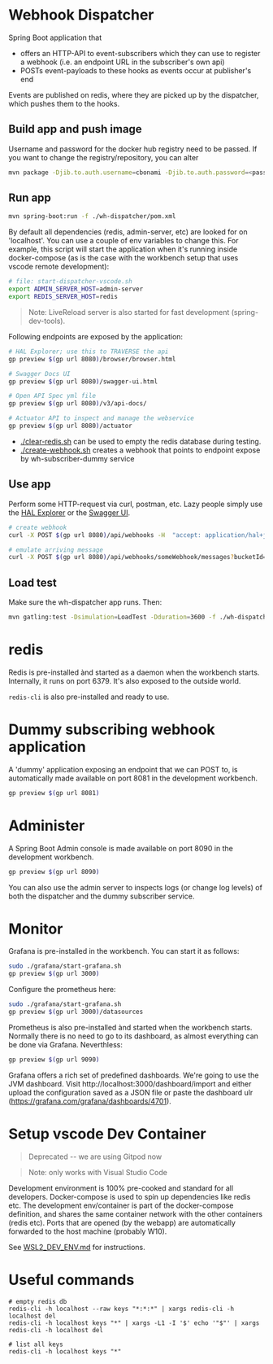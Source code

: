 # Webhook Dispatcher

Spring Boot application that 
- offers an HTTP-API to event-subscribers which they can use to register a webhook (i.e. an endpoint URL in the subscriber's own api)
- POSTs event-payloads to these hooks as events occur at publisher's end

Events are published on redis, where they are picked up by the dispatcher, which pushes them to the hooks.

## Build app and push image

Username and password for the docker hub registry need to be passed. If you want to change the registry/repository, you can alter 

```bash
mvn package -Djib.to.auth.username=cbonami -Djib.to.auth.password=<password docker registry> -f ./wh-dispatcher/pom.xml
```

## Run app

```bash
mvn spring-boot:run -f ./wh-dispatcher/pom.xml
```

By default all dependencies (redis, admin-server, etc) are looked for on 'localhost'. You can use a couple of env variables to change this.
For example, this script will start the application when it's running inside docker-compose (as is the case with the workbench setup that uses vscode remote development):

```bash
# file: start-dispatcher-vscode.sh
export ADMIN_SERVER_HOST=admin-server
export REDIS_SERVER_HOST=redis
```

> Note: LiveReload server is also started for fast development (spring-dev-tools).

Following endpoints are exposed by the application:

```bash
# HAL Explorer; use this to TRAVERSE the api
gp preview $(gp url 8080)/browser/browser.html 

# Swagger Docs UI
gp preview $(gp url 8080)/swagger-ui.html

# Open API Spec yml file
gp preview $(gp url 8080)/v3/api-docs/

# Actuator API to inspect and manage the webservice
gp preview $(gp url 8080)/actuator
```

* [./clear-redis.sh](./clear-redis.sh) can be used to empty the redis database during testing.
* [./create-webhook.sh](./create-webhook.sh) creates a webhook that points to endpoint expose by wh-subscriber-dummy service

## Use app

Perform some HTTP-request via curl, postman, etc. Lazy people simply use the [HAL Explorer](http://localhost:8080/browser/browser.html) or the [Swagger UI](). 

```bash
# create webhook
curl -X POST $(gp url 8080)/api/webhooks -H  "accept: application/hal+json" -H  "Content-Type: application/json" -d "{\"url\":\"$(gp url 8081)/postit\",\"name\":\"someWebhook\",\"pubSub\":false}"

# emulate arriving message
curl -X POST $(gp url 8080)/api/webhooks/someWebhook/messages?bucketId=none -H  "accept: application/hal+json" -H  "Content-Type: application/json" -d "{\"type\":\"SomethingHappenedEvent\",\"data\":\"what the hell happened ?\"}"
```

## Load test

Make sure the wh-dispatcher app runs. Then:

```bash
mvn gatling:test -Dsimulation=LoadTest -Dduration=3600 -f ./wh-dispatcher/pom.xml
```

# redis

Redis is pre-installed ànd started as a daemon when the workbench starts. Internally, it runs on port 6379. It's also exposed to the outside world.

`redis-cli` is also pre-installed and ready to use.

# Dummy subscribing webhook application

A 'dummy' application exposing an endpoint that we can POST to, is automatically made available on port 8081 in the development workbench.

```bash
gp preview $(gp url 8081) 
```
# Administer

A Spring Boot Admin console is made available on port 8090 in the development workbench.

```bash
gp preview $(gp url 8090) 
```

You can also use the admin server to inspects logs (or change log levels) of both the dispatcher and the dummy subscriber service.

# Monitor

Grafana is pre-installed in the workbench. You can start it as follows:

```bash
sudo ./grafana/start-grafana.sh
gp preview $(gp url 3000) 
```

Configure the prometheus here:

```bash
sudo ./grafana/start-grafana.sh
gp preview $(gp url 3000)/datasources 
```

Prometheus is also pre-installed ànd started when the workbench starts. Normally there is no need to go to its dashboard, as almost everything can be done via Grafana. Neverthless:

```bash
gp preview $(gp url 9090)
```


Grafana offers a rich set of predefined dashboards. We're going to use the JVM dashboard. Visit http://localhost:3000/dashboard/import and either upload the configuration saved as a JSON file or paste the dashboard ulr (https://grafana.com/grafana/dashboards/4701).

# Setup vscode Dev Container

> Deprecated -- we are using Gitpod now

> Note: only works with Visual Studio Code   

Development environment is 100% pre-cooked and standard for all developers. Docker-compose is used to spin up dependencies like redis etc. The development env/container is part of the docker-compose definition, and shares the same container network with the other containers (redis etc). Ports that are opened (by the webapp) are automatically forwarded to the host machine (probably W10).

See [WSL2_DEV_ENV.md](./WSL2_DEV_ENV.md) for instructions.

# Useful commands

```
# empty redis db
redis-cli -h localhost --raw keys "*:*:*" | xargs redis-cli -h localhost del
redis-cli -h localhost keys "*" | xargs -L1 -I '$' echo '"$"' | xargs redis-cli -h localhost del

# list all keys
redis-cli -h localhost keys "*"
```


